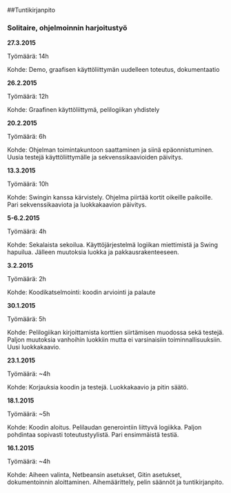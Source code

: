 ﻿##Tuntikirjanpito
### Solitaire, ohjelmoinnin harjoitustyö

**27.3.2015**

Työmäärä: 14h

Kohde: Demo, graafisen käyttöliittymän uudelleen toteutus, dokumentaatio

**26.2.2015**

Työmäärä: 12h

Kohde: Graafinen käyttöliittymä, pelilogiikan yhdistely

**20.2.2015**

Työmäärä: 6h

Kohde: Ohjelman toimintakuntoon saattaminen ja siinä epäonnistuminen. Uusia testejä käyttöliittymälle ja sekvenssikaavioiden päivitys.

**13.3.2015**

Työmäärä: 10h

Kohde: Swingin kanssa kärvistely. Ohjelma piirtää kortit oikeille paikoille. Pari sekvenssikaaviota ja luokkakaavion päivitys. 

**5-6.2.2015**

Työmäärä: 4h

Kohde: Sekalaista sekoilua. Käyttöjärjestelmä logiikan miettimistä ja Swing hapuilua. Jälleen muutoksia luokka ja pakkausrakenteeseen.

**3.2.2015**

Työmäärä: 2h

Kohde: Koodikatselmointi: koodin arviointi ja palaute

**30.1.2015**

Työmäärä: 5h

Kohde: Pelilogiikan kirjoittamista korttien siirtämisen muodossa sekä testejä. Paljon muutoksia vanhoihin luokkiin mutta ei varsinaisiin toiminnallisuuksiin. Uusi luokkakaavio.

**23.1.2015**

Työmäärä: ~4h

Kohde: Korjauksia koodin ja testejä. Luokkakaavio ja pitin säätö.

**18.1.2015**

Työmäärä: ~5h

Kohde: Koodin aloitus. Pelilaudan generointiin liittyvä logiikka. Paljon pohdintaa sopivasti toteutustyylistä. Pari ensimmäistä testiä.


**16.1.2015**

Työmäärä: ~4h

Kohde: Aiheen valinta, Netbeansin asetukset, Gitin asetukset, dokumentoinnin aloittaminen. Aihemäärittely, pelin säännöt ja tuntikirjanpito.

